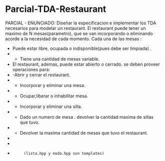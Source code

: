 # Parcial-TDA-Restaurant
PARCIAL  -  ENUNCIADO:
Diseñar la especificacion e implementar los TDA necesarios para modelar un restaurant. El restaurant puede tener un maximo de N mesas(parametro),
que se van incorporando o eliminando acorde a la necesidad de cada momento.
Cada una de las mesas :  
- Puede estar libre, ocupada o indisponible(pues debe ser limpiada) .   
-  - Tiene una cantidad de mesas variable.               
-   El restaurant, ademas, puede estar abierto o cerrado. se deben proveer operaciones para:  
-   -Abrir y cerrar el restaurant. 
-   - Incorporar y eliminar una mesa. 
-   - Ocupar,liberar o inhabilitar mesa. 
-   - Incorporar y eliminar una silla.
-    - Dado un numero de mesa . devolver la cantidad maxima de sillas que tuvo. 
-    - Devolver la maxima cantidad de mesas que tuvo el restaurant.                                                                      
-    
-      
-          (lista.hpp y nodo.hpp son templates)
